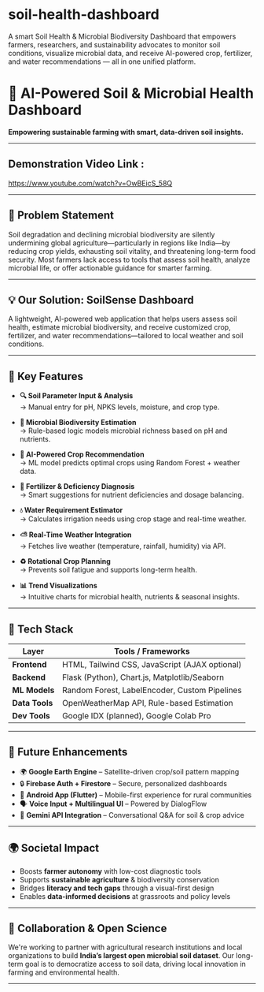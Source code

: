 # soil-health-dashboard
A smart Soil Health &amp; Microbial Biodiversity Dashboard that empowers farmers, researchers, and sustainability advocates to monitor soil conditions, visualize microbial data, and receive AI-powered crop, fertilizer, and water recommendations — all in one unified platform.

# 🌱 AI-Powered Soil & Microbial Health Dashboard  
**Empowering sustainable farming with smart, data-driven soil insights.**

---
## Demonstration Video Link :
https://www.youtube.com/watch?v=OwBEicS_58Q

---
## 📌 Problem Statement  
Soil degradation and declining microbial biodiversity are silently undermining global agriculture—particularly in regions like India—by reducing crop yields, exhausting soil vitality, and threatening long-term food security. Most farmers lack access to tools that assess soil health, analyze microbial life, or offer actionable guidance for smarter farming.

---

## 💡 Our Solution: **SoilSense Dashboard**  
A lightweight, AI-powered web application that helps users assess soil health, estimate microbial biodiversity, and receive customized crop, fertilizer, and water recommendations—tailored to local weather and soil conditions.

---

## 🎯 Key Features

- **🔍 Soil Parameter Input & Analysis**  
  → Manual entry for pH, NPKS levels, moisture, and crop type.

- **🧫 Microbial Biodiversity Estimation**  
  → Rule-based logic models microbial richness based on pH and nutrients.

- **🌾 AI-Powered Crop Recommendation**  
  → ML model predicts optimal crops using Random Forest + weather data.

- **🧪 Fertilizer & Deficiency Diagnosis**  
  → Smart suggestions for nutrient deficiencies and dosage balancing.

- **💧 Water Requirement Estimator**  
  → Calculates irrigation needs using crop stage and real-time weather.

- **⛅ Real-Time Weather Integration**  
  → Fetches live weather (temperature, rainfall, humidity) via API.

- **♻️ Rotational Crop Planning**  
  → Prevents soil fatigue and supports long-term health.

- **📊 Trend Visualizations**  
  → Intuitive charts for microbial health, nutrients & seasonal insights.

---

## 🧠 Tech Stack

| Layer       | Tools / Frameworks |
|-------------|--------------------|
| **Frontend** | HTML, Tailwind CSS, JavaScript (AJAX optional) |
| **Backend**  | Flask (Python), Chart.js, Matplotlib/Seaborn |
| **ML Models**| Random Forest, LabelEncoder, Custom Pipelines |
| **Data Tools**| OpenWeatherMap API, Rule-based Estimation |
| **Dev Tools**| Google IDX (planned), Google Colab Pro |

---

## 🚀 Future Enhancements

- 🌍 **Google Earth Engine** – Satellite-driven crop/soil pattern mapping  
- 🔒 **Firebase Auth + Firestore** – Secure, personalized dashboards  
- 📱 **Android App (Flutter)** – Mobile-first experience for rural communities  
- 🗣️ **Voice Input + Multilingual UI** – Powered by DialogFlow  
- 🤖 **Gemini API Integration** – Conversational Q&A for soil & crop advice  

---

## 🌍 Societal Impact

- Boosts **farmer autonomy** with low-cost diagnostic tools  
- Supports **sustainable agriculture** & biodiversity conservation  
- Bridges **literacy and tech gaps** through a visual-first design  
- Enables **data-informed decisions** at grassroots and policy levels  


---

## 🤝 Collaboration & Open Science

We're working to partner with agricultural research institutions and local organizations to build **India’s largest open microbial soil dataset**. Our long-term goal is to democratize access to soil data, driving local innovation in farming and environmental health.

---

